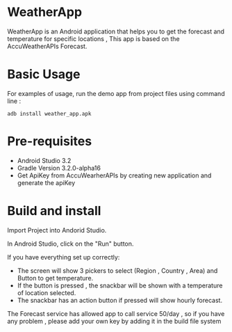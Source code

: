 # WeatherApp
WeatherApp is an Android application that helps you to get the forecast and temperature for specific locations , This app is based on the AccuWeatherAPIs Forecast.

# Basic Usage
For examples of usage, run the demo app from project files using command line :
```ADB
adb install weather_app.apk
```
# Pre-requisites 
- Android Studio 3.2
- Gradle Version 3.2.0-alpha16
- Get ApiKey from AccuWearherAPIs by creating new application and generate the apiKey

# Build and install
Import Project into Andorid Studio.

In Android Studio, click on the "Run" button.

If you have everything set up correctly:
- The screen will show 3 pickers to select (Region , Country , Area) and Button to get temperature.
- If the button is pressed , the snackbar will be shown with a temperature of location selected.
- The snackbar has an action button if pressed will show hourly forecast.

The Forecast service has allowed app to call service 50/day , so if you have any problem , please add your own key by adding it in the build file system 
